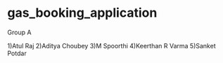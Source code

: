 # gas_booking_application

Group A

1)Atul Raj
2)Aditya Choubey
3)M Spoorthi
4)Keerthan R Varma
5)Sanket Potdar
